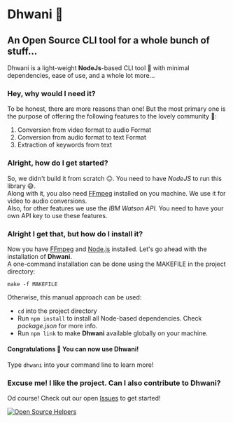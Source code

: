 # Dhwani 🎵
## An Open Source CLI tool for a whole bunch of stuff...
Dhwani is a light-weight **NodeJs**-based CLI tool 🚀 with minimal dependencies, ease of use, and a whole lot more...

### Hey, why would I need it?
To be honest, there are more reasons than one! But the most primary one is the purpose of offering the following features to the lovely community 🤗: 
1. Conversion from video format to audio Format
2. Conversion from audio format to text Format
3. Extraction of keywords from text

### Alright, how do I get started?
So, we didn't build it from scratch 😐. You need to have *NodeJS* to run this library 😅.  
Along with it, you also need [FFmpeg](http://ffmpeg.org/) installed on you machine. We use it for video to audio conversions.  
Also, for other features we use the *IBM Watson API.* You need to have your own API key to use these features.

### Alright I get that, but how do I install it?
Now you have [FFmpeg](http://ffmpeg.org/) and [Node.js](https://nodejs.org/) installed. Let's go ahead with the installation of **Dhwani**.  
A one-command installation can be done using the MAKEFILE in the project directory: 
```
make -f MAKEFILE
```
Otherwise, this manual approach can be used:
* `cd` into the project directory
* Run `npm install` to install all Node-based dependencies. Check *package.json* for more info.
* Run `npm link` to make **Dhwani** available globally on your machine.

#### Congratulations 👏 You can now use Dhwani!
Type `dhwani` into your command line to learn more! 

### Excuse me! I like the project. Can I also contribute to Dhwani?
Od course! Check out our open [Issues](https://github.com/sagar-jadhav/dhwani/issues) to get started!

[![Open Source Helpers](https://www.codetriage.com/sagar-jadhav/dhwani/badges/users.svg)](https://www.codetriage.com/sagar-jadhav/dhwani)
